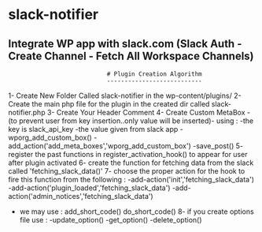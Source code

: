 # slack-notifier
Integrate WP app with slack.com (Slack Auth - Create Channel - Fetch All Workspace Channels)
-----------------------------------------------------------------------------------------------------------------------------------------------------------------------------------
                                # Plugin Creation Algorithm
                                ---------------------------
1- Create New Folder Called slack-notifier in the wp-content/plugins/ 
2- Create the main php file for the plugin in the created dir called slack-notifier.php
3- Create Your Header Comment
4- Create Custom MetaBox -(to prevent user from key insertion..only value will be inserted)- using :
   -the key is slack_api_key
   -the value given from slack app
   -wporg_add_custom_box()
   -add_action('add_meta_boxes','wporg_add_custom_box')
   -save_post()
5- register the past functions in register_activation_hook() to appear for user after plugin activated
6- create the function for fetching data from the slack called 'fetching_slack_data()'
7- choose the proper action for the hook to fire this function from the following :
   -add-action('init','fetching_slack_data')
   -add-action('plugin_loaded','fetching_slack_data')
   -add-action('admin_notices','fetching_slack_data')
* we may use : add_short_code() do_short_code()
8- if you create options file use :
   -update_option()
   -get_option()
   -delete_option()

   
